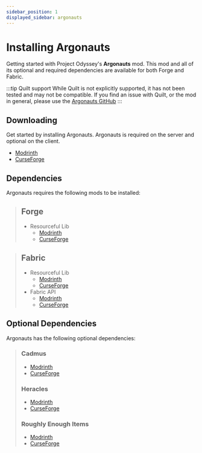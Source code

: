 ```yaml
---
sidebar_position: 1
displayed_sidebar: argonauts
---
```


# Installing Argonauts

Getting started with Project Odyssey's **Argonauts** mod. This mod and all of its optional
and required dependencies are available for both Forge and Fabric.

:::tip Quilt support
While Quilt is not explicitly supported, it has not been tested and may not be
compatible. If you find an issue with Quilt, or the mod in general, please use the
[Argonauts GitHub](https://github.com/terrarium-earth/Argonauts)
:::

## Downloading

Get started by installing Argonauts. Argonauts is required on the server and optional on the client.

- [Modrinth](https://modrinth.com/mod/argonauts)
- [CurseForge](https://www.curseforge.com/minecraft/mc-mods/argonauts)

## Dependencies

Argonauts requires the following mods to be installed:

> ## Forge
> - Resourceful Lib
>   - [Modrinth](https://modrinth.com/mod/resourceful-lib)
>   - [CurseForge](https://www.curseforge.com/minecraft/mc-mods/resourceful-lib)

> ## Fabric
> - Resourceful Lib
>   - [Modrinth](https://modrinth.com/mod/resourceful-lib)
>   - [CurseForge](https://www.curseforge.com/minecraft/mc-mods/resourceful-lib)
> - Fabric API
>   - [Modrinth](https://modrinth.com/mod/fabric-api)
>   - [CurseForge](https://www.curseforge.com/minecraft/mc-mods/fabric-api)

## Optional Dependencies

Argonauts has the following optional dependencies:

> ### Cadmus
> - [Modrinth](https://modrinth.com/mod/cadmus)
> - [CurseForge](https://www.curseforge.com/minecraft/mc-mods/cadmus)
> ### Heracles
> - [Modrinth](https://modrinth.com/mod/heracles)
> - [CurseForge](https://www.curseforge.com/minecraft/mc-mods/heracles)
> ### Roughly Enough Items
> - [Modrinth](https://modrinth.com/mod/rei)
> - [CurseForge](https://www.curseforge.com/minecraft/mc-mods/roughly-enough-items)

